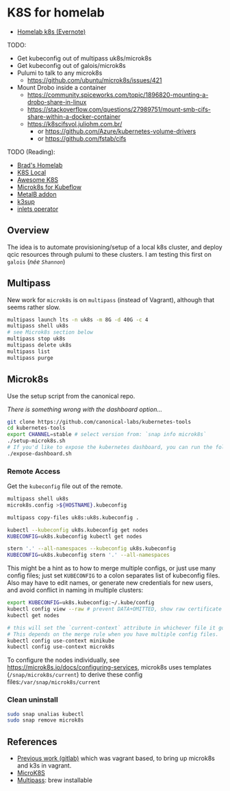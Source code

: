 # K8S for homelab

- [Homelab k8s (Evernote)](https://www.evernote.com/shard/s60/nl/6925909/0f1ce0c5-d777-4b44-9273-cf4f14b496d2/)

TODO:

- Get kubeconfig out of multipass uk8s/microk8s
- Get kubeconfig out of galois/microk8s
- Pulumi to talk to any microk8s
  - <https://github.com/ubuntu/microk8s/issues/421>
- Mount Drobo inside a container
  - <https://community.spiceworks.com/topic/1896820-mounting-a-drobo-share-in-linux>
  - <https://stackoverflow.com/questions/27989751/mount-smb-cifs-share-within-a-docker-container>
  - <https://k8scifsvol.juliohm.com.br/>
    - or <https://github.com/Azure/kubernetes-volume-drivers>
    - or <https://github.com/fstab/cifs>

TODO (Reading):

- [Brad's Homelab](https://github.com/bradfitz/homelab/)
- [K8S Local](https://github.com/yogeek/kubernetes-local-development)
- [Awesome K8S](https://ramitsurana.github.io/awesome-kubernetes/)
- [Microk8s for Kubeflow](https://www.kubeflow.org/docs/other-guides/virtual-dev/getting-started-multipass/)
- [MetalB addon](https://metallb.universe.tf/)
- [k3sup](https://blog.alexellis.io/raspberry-pi-homelab-with-k3sup/)
- [inlets operator](https://github.com/inlets/inlets-operator)

## Overview

The idea is to automate provisioning/setup of a local k8s cluster, and deploy qcic resources through pulumi to these clusters. I am testing this first on `galois` (*née `Shannon`*)

## Multipass

New work for `microk8s` is on `multipass` (instead of Vagrant), although that seems rather slow.

```bash
multipass launch lts -n uk8s -m 8G -d 40G -c 4
multipass shell uk8s
# see Microk8s section below
multipass stop uk8s
multipass delete uk8s
multipass list
multipass purge
```

## Microk8s

Use the setup script from the canonical repo.

*There is something wrong with the dashboard option...*

```bash
git clone https://github.com/canonical-labs/kubernetes-tools
cd kubernetes-tools
export CHANNEL=stable # select version from: `snap info microk8s`
./setup-microk8s.sh
# If you'd like to expose the kubernetes dashboard, you can run the following:
./expose-dashboard.sh
```

### Remote Access

Get the `kubeconfig` file out of the remote.

```bash
multipass shell uk8s
microk8s.config >${HOSTNAME}.kubeconfig

multipass copy-files uk8s:uk8s.kubeconfig .

kubectl --kubeconfig uk8s.kubeconfig get nodes
KUBECONFIG=uk8s.kubeconfig kubectl get nodes

stern '.' --all-namespaces --kubeconfig uk8s.kubeconfig
KUBECONFIG=uk8s.kubeconfig stern '.' --all-namespaces
```

This might be a hint as to how to merge multiple configs, or just use many config files; just set `KUBECONFIG` to a colon separates list of kubeconfig files.
Also may have to edit names, or generate new credentials for new users, and avoid conflict in naming in multiple clusters:

```bash
export KUBECONFIG=uk8s.kubeconfig:~/.kube/config
kubectl config view --raw # prevent DATA+OMITTED, show raw certificate data.
kubectl get nodes

# this will set the `current-context` attribute in whichever file it got it from
# This depends on the merge rule when you have multiple config files.
kubectl config use-context minikube
kubectl config use-context microk8s
```

To configure the nodes individually, see <https://microk8s.io/docs/configuring-services>, microk8s uses templates (`/snap/microk8s/current`) to derive these config files:`/var/snap/microk8s/current`

### Clean uninstall

```bash
sudo snap unalias kubectl
sudo snap remove microk8s
```

## References

- [Previous work (gitlab)](https://gitlab.com/daneroo/canonical-microk8s-k3s)
  which was vagrant based, to bring up microk8s and k3s in vagrant.
- [MicroK8S](https://microk8s.io/#get-started)
- [Multipass](https://multipass.run/docs): brew installable
